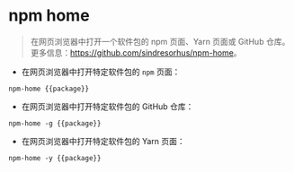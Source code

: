# npm home

> 在网页浏览器中打开一个软件包的 npm 页面、Yarn 页面或 GitHub 仓库。
> 更多信息：<https://github.com/sindresorhus/npm-home>。

- 在网页浏览器中打开特定软件包的 `npm` 页面：

`npm-home {{package}}`

- 在网页浏览器中打开特定软件包的 GitHub 仓库：

`npm-home -g {{package}}`

- 在网页浏览器中打开特定软件包的 Yarn 页面：

`npm-home -y {{package}}`